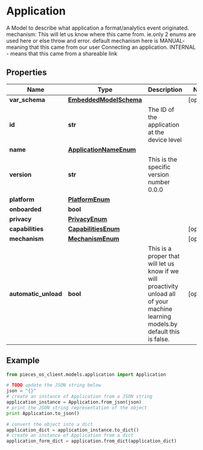 # Application

A Model to describe what application a format/analytics event originated.  mechanism: This will let us know where this came from. ie.only 2 enums are used here or else throw and error. default mechanism here is MANUAL- meaning that this came from our user Connecting an application. INTERNAL - means that this came from a shareable link

## Properties

Name | Type | Description | Notes
------------ | ------------- | ------------- | -------------
**var_schema** | [**EmbeddedModelSchema**](EmbeddedModelSchema) |  | [optional] 
**id** | **str** | The ID of the application at the device level | 
**name** | [**ApplicationNameEnum**](ApplicationNameEnum) |  | 
**version** | **str** | This is the specific version number 0.0.0 | 
**platform** | [**PlatformEnum**](PlatformEnum) |  | 
**onboarded** | **bool** |  | 
**privacy** | [**PrivacyEnum**](PrivacyEnum) |  | 
**capabilities** | [**CapabilitiesEnum**](CapabilitiesEnum) |  | [optional] 
**mechanism** | [**MechanismEnum**](MechanismEnum) |  | [optional] 
**automatic_unload** | **bool** | This is a proper that will let us know if we will proactivity unload all of your machine learning models.by default this is false. | [optional] 

## Example

```python
from pieces_os_client.models.application import Application

# TODO update the JSON string below
json = "{}"
# create an instance of Application from a JSON string
application_instance = Application.from_json(json)
# print the JSON string representation of the object
print Application.to_json()

# convert the object into a dict
application_dict = application_instance.to_dict()
# create an instance of Application from a dict
application_form_dict = application.from_dict(application_dict)
```




